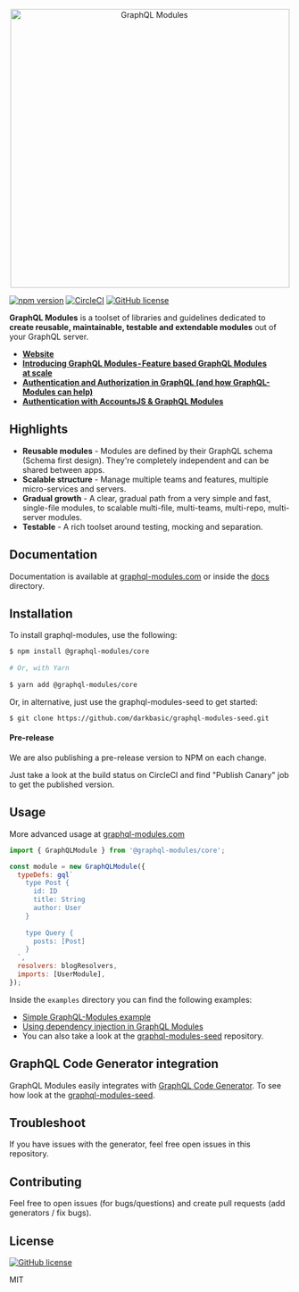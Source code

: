 <p align="center">
  <img alt="GraphQL Modules" src="./logo.svg" width="500" />
</p>

[![npm version](https://badge.fury.io/js/%40graphql-modules%2Fcore.svg)](https://www.npmjs.com/package/@graphql-modules/core)
[![CircleCI](https://circleci.com/gh/Urigo/graphql-modules.svg?style=svg&circle-token=28155ce743e1a9ba25152b0b3395acfa5b152f41)](https://circleci.com/gh/Urigo/graphql-modules)
[![GitHub license](https://img.shields.io/badge/license-MIT-lightgrey.svg?maxAge=2592000)]()

**GraphQL Modules** is a toolset of libraries and guidelines dedicated to **create reusable, maintainable, testable and extendable modules** out of your GraphQL server.

- **[Website](https://graphql-modules.com/docs/introduction/getting-started)**
- **[Introducing GraphQL Modules - Feature based GraphQL Modules at scale](https://medium.com/the-guild/graphql-modules-feature-based-graphql-modules-at-scale-2d7b2b0da6da)**
- **[Authentication and Authorization in GraphQL (and how GraphQL-Modules can help)](https://medium.com/the-guild/authentication-and-authorization-in-graphql-and-how-graphql-modules-can-help-fadc1ee5b0c2)**
- **[Authentication with AccountsJS & GraphQL Modules](https://medium.com/the-guild/authentication-with-accountsjs-graphql-modules-e0fb9799a9da)**


## Highlights

- **Reusable modules** - Modules are defined by their GraphQL schema (Schema first design). They're completely independent and can be shared between apps.
- **Scalable structure** - Manage multiple teams and features, multiple micro-services and servers.
- **Gradual growth** - A clear, gradual path from a very simple and fast, single-file modules, to scalable multi-file, multi-teams, multi-repo, multi-server modules.
- **Testable** - A rich toolset around testing, mocking and separation.

## Documentation

Documentation is available at [graphql-modules.com](https://graphql-modules.com/docs/introduction/getting-started) or inside the [docs](./docs/) directory.

## Installation

To install graphql-modules, use the following:

```sh
$ npm install @graphql-modules/core
    
# Or, with Yarn
    
$ yarn add @graphql-modules/core
```

Or, in alternative, just use the graphql-modules-seed to get started:

    $ git clone https://github.com/darkbasic/graphql-modules-seed.git

#### Pre-release

We are also publishing a pre-release version to NPM on each change.

Just take a look at the build status on CircleCI and find "Publish Canary" job to get the published version.

## Usage

More advanced usage at [graphql-modules.com](https://graphql-modules.com/docs/introduction/getting-started)

```js
import { GraphQLModule } from '@graphql-modules/core';

const module = new GraphQLModule({
  typeDefs: gql`
    type Post {
      id: ID
      title: String
      author: User
    }
    
    type Query {
      posts: [Post]
    }
  `,
  resolvers: blogResolvers,
  imports: [UserModule],
});
```

Inside the `examples` directory you can find the following examples:

- [Simple GraphQL-Modules example](./examples/basic)
- [Using dependency injection in GraphQL Modules](./examples/basic-with-dependency-injection)
- You can also take a look at the [graphql-modules-seed](https://github.com/darkbasic/graphql-modules-seed) repository.

## GraphQL Code Generator integration

GraphQL Modules easily integrates with [GraphQL Code Generator](https://github.com/dotansimha/graphql-code-generator). To see how look at the [graphql-modules-seed](https://github.com/darkbasic/graphql-modules-seed).

## Troubleshoot

If you have issues with the generator, feel free open issues in this repository.

## Contributing

Feel free to open issues (for bugs/questions) and create pull requests (add generators / fix bugs).

## License

[![GitHub license](https://img.shields.io/badge/license-MIT-lightgrey.svg?maxAge=2592000)](https://raw.githubusercontent.com/apollostack/apollo-ios/master/LICENSE)

MIT
